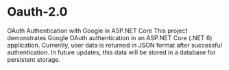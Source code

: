 # Oauth-2.0
OAuth Authentication with Google in ASP.NET Core  This project demonstrates Google OAuth authentication in an ASP.NET Core (.NET 6) application. Currently, user data is returned in JSON format after successful authentication. In future updates, this data will be stored in a database for persistent storage.
